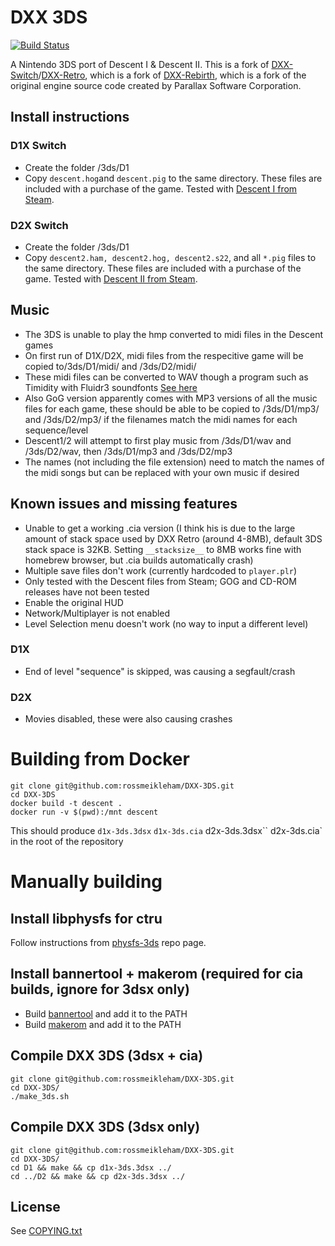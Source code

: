 # DXX 3DS

[![Build Status](https://travis-ci.org/rossmeikleham/DXX-3DS.svg?branch=master)](https://travis-ci.org/rossmeikleham/DXX-3DS)

A Nintendo 3DS port of Descent I & Descent II.  This is a fork of [DXX-Switch](https://github.com/aagallag/DXX-Switch)/[DXX-Retro](https://github.com/CDarrow/DXX-Retro), which is a fork of [DXX-Rebirth](https://github.com/dxx-rebirth/dxx-rebirth), which is a fork of the original engine source code created by Parallax Software Corporation.

## Install instructions
### D1X Switch
- Create the folder /3ds/D1
- Copy `descent.hog`and `descent.pig` to the same directory. These files are included with a purchase of the game.  Tested with [Descent I from Steam](https://store.steampowered.com/app/273570/Descent/).

### D2X Switch
- Create the folder /3ds/D1
- Copy `descent2.ham, descent2.hog, descent2.s22`, and all `*.pig` files to the same directory.  These files are included with a purchase of the game.  Tested with [Descent II from Steam](https://store.steampowered.com/app/273580/Descent_2/).

## Music
- The 3DS is unable to play the hmp converted to midi files in the Descent games
- On first run of D1X/D2X, midi files from the respecitive game will be copied to/3ds/D1/midi/ and /3ds/D2/midi/
- These midi files can be converted to WAV though a program such as Timidity with Fluidr3 soundfonts [See here](https://wiki.archlinux.org/index.php/Timidity)
- Also GoG version apparently comes with MP3 versions of all the music files for each game, these should be able to be copied to /3ds/D1/mp3/ and /3ds/D2/mp3/ if the filenames match the midi names for each sequence/level
- Descent1/2 will attempt to first play music from /3ds/D1/wav and /3ds/D2/wav, then /3ds/D1/mp3 and /3ds/D2/mp3
- The names (not including the file extension) need to match the names of the midi songs but can be replaced with your own music if desired

## Known issues and missing features
- Unable to get a working .cia version (I think his is due to the large amount of stack space used by DXX Retro (around 4-8MB), default 3DS stack space is 32KB. Setting `__stacksize__` to 8MB works fine with homebrew browser, but .cia builds automatically crash) 
- Multiple save files don't work (currently hardcoded to `player.plr`)
- Only tested with the Descent files from Steam; GOG and CD-ROM releases have not been tested
- Enable the original HUD
- Network/Multiplayer is not enabled
- Level Selection menu doesn't work (no way to input a different level)

### D1X
- End of level "sequence" is skipped, was causing a segfault/crash

### D2X
- Movies disabled, these were also causing crashes 


# Building from Docker
```
git clone git@github.com:rossmeikleham/DXX-3DS.git
cd DXX-3DS
docker build -t descent .
docker run -v $(pwd):/mnt descent
```

This should produce `d1x-3ds.3dsx` `d1x-3ds.cia` d2x-3ds.3dsx`` d2x-3ds.cia` in the 
root of the repository

# Manually building

## Install libphysfs for ctru
Follow instructions from [physfs-3ds](https://github.com/rossmeikleham/physfs-3ds) repo page.

## Install bannertool + makerom (required for cia builds, ignore for 3dsx only)
- Build [bannertool](https://github.com/Steveice10/bannertool) and add it to the PATH
- Build [makerom](https://github.com/profi200/Project_CTR) and add it to the PATH

## Compile DXX 3DS (3dsx + cia)
```
git clone git@github.com:rossmeikleham/DXX-3DS.git
cd DXX-3DS/
./make_3ds.sh
```

## Compile DXX 3DS (3dsx only)
```
git clone git@github.com:rossmeikleham/DXX-3DS.git
cd DXX-3DS/
cd D1 && make && cp d1x-3ds.3dsx ../
cd ../D2 && make && cp d2x-3ds.3dsx ../
```

## License
See [COPYING.txt](COPYING.txt)
